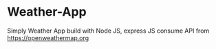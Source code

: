 # Weather-App
Simply Weather App build with Node JS, express JS
consume API from https://openweathermap.org
